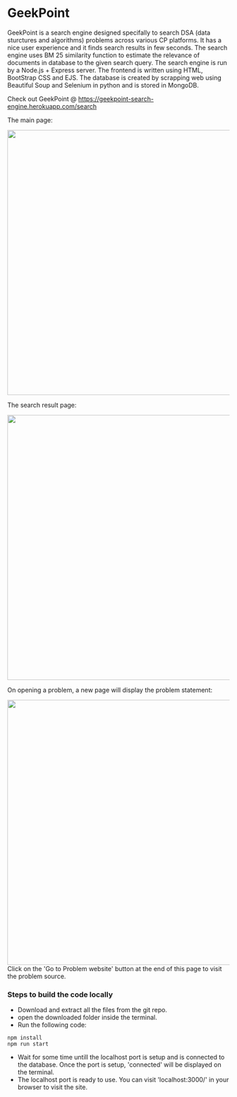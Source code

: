 # GeekPoint

GeekPoint is a search engine designed specifally to search DSA (data sturctures and algorithms) problems across various CP platforms.
It has a nice user experience and it finds search results in few seconds. The search engine uses BM 25 similarity function to estimate the relevance of documents in database to the given search query.
The search engine is run by a Node.js + Express server. The frontend is written using HTML, BootStrap CSS and EJS. The database is created by scrapping web using Beautiful Soup and Selenium in python and is stored in MongoDB.

Check out GeekPoint @ https://geekpoint-search-engine.herokuapp.com/search

The main page:

<img src="https://user-images.githubusercontent.com/86053879/170692180-a1bb86f4-cb91-4cbe-836f-28965b19108c.png" width="600">

The search result page:

<img src="https://user-images.githubusercontent.com/86053879/170692238-2a516962-2d95-487c-8a71-7e6dd250b86d.png" width="600">

On opening a problem, a new page will display the problem statement:

<img src="https://user-images.githubusercontent.com/86053879/170692366-ff9d3126-8572-4c16-81c8-819235261956.png" width="600">
Click on the 'Go to Problem website' button at the end of this page to visit the problem source.

### Steps to build the code locally

* Download and extract all the files from the git repo.
* open the downloaded folder inside the terminal.
* Run the following code:
```
npm install
npm run start
```
* Wait for some time untill the localhost port is setup and is connected to the database. Once the port is setup, 'connected' will be displayed on the terminal.
* The localhost port is ready to use. You can visit 'localhost:3000/' in your browser to visit the site.
